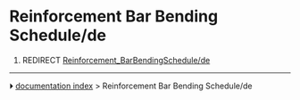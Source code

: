 # Reinforcement Bar Bending Schedule/de
1.  REDIRECT [Reinforcement_BarBendingSchedule/de](Reinforcement_BarBendingSchedule/de.md)



---
⏵ [documentation index](../README.md) > Reinforcement Bar Bending Schedule/de
